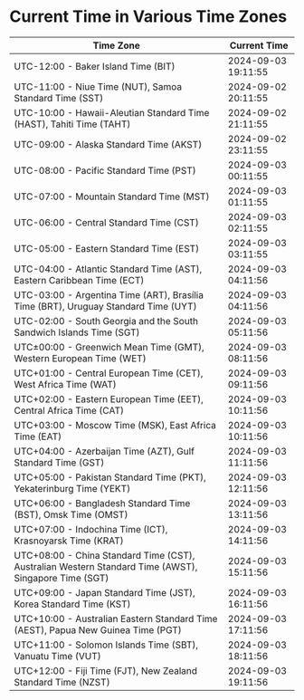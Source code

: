 # Current Time in Various Time Zones

| Time Zone | Current Time |
|-----------|--------------|
| UTC-12:00 - Baker Island Time (BIT) | 2024-09-03 19:11:55 |
| UTC-11:00 - Niue Time (NUT), Samoa Standard Time (SST) | 2024-09-02 20:11:55 |
| UTC-10:00 - Hawaii-Aleutian Standard Time (HAST), Tahiti Time (TAHT) | 2024-09-02 21:11:55 |
| UTC-09:00 - Alaska Standard Time (AKST) | 2024-09-02 23:11:55 |
| UTC-08:00 - Pacific Standard Time (PST) | 2024-09-03 00:11:55 |
| UTC-07:00 - Mountain Standard Time (MST) | 2024-09-03 01:11:55 |
| UTC-06:00 - Central Standard Time (CST) | 2024-09-03 02:11:55 |
| UTC-05:00 - Eastern Standard Time (EST) | 2024-09-03 03:11:55 |
| UTC-04:00 - Atlantic Standard Time (AST), Eastern Caribbean Time (ECT) | 2024-09-03 04:11:56 |
| UTC-03:00 - Argentina Time (ART), Brasília Time (BRT), Uruguay Standard Time (UYT) | 2024-09-03 04:11:56 |
| UTC-02:00 - South Georgia and the South Sandwich Islands Time (SGT) | 2024-09-03 05:11:56 |
| UTC±00:00 - Greenwich Mean Time (GMT), Western European Time (WET) | 2024-09-03 08:11:56 |
| UTC+01:00 - Central European Time (CET), West Africa Time (WAT) | 2024-09-03 09:11:56 |
| UTC+02:00 - Eastern European Time (EET), Central Africa Time (CAT) | 2024-09-03 10:11:56 |
| UTC+03:00 - Moscow Time (MSK), East Africa Time (EAT) | 2024-09-03 10:11:56 |
| UTC+04:00 - Azerbaijan Time (AZT), Gulf Standard Time (GST) | 2024-09-03 11:11:56 |
| UTC+05:00 - Pakistan Standard Time (PKT), Yekaterinburg Time (YEKT) | 2024-09-03 12:11:56 |
| UTC+06:00 - Bangladesh Standard Time (BST), Omsk Time (OMST) | 2024-09-03 13:11:56 |
| UTC+07:00 - Indochina Time (ICT), Krasnoyarsk Time (KRAT) | 2024-09-03 14:11:56 |
| UTC+08:00 - China Standard Time (CST), Australian Western Standard Time (AWST), Singapore Time (SGT) | 2024-09-03 15:11:56 |
| UTC+09:00 - Japan Standard Time (JST), Korea Standard Time (KST) | 2024-09-03 16:11:56 |
| UTC+10:00 - Australian Eastern Standard Time (AEST), Papua New Guinea Time (PGT) | 2024-09-03 17:11:56 |
| UTC+11:00 - Solomon Islands Time (SBT), Vanuatu Time (VUT) | 2024-09-03 18:11:56 |
| UTC+12:00 - Fiji Time (FJT), New Zealand Standard Time (NZST) | 2024-09-03 19:11:56 |
